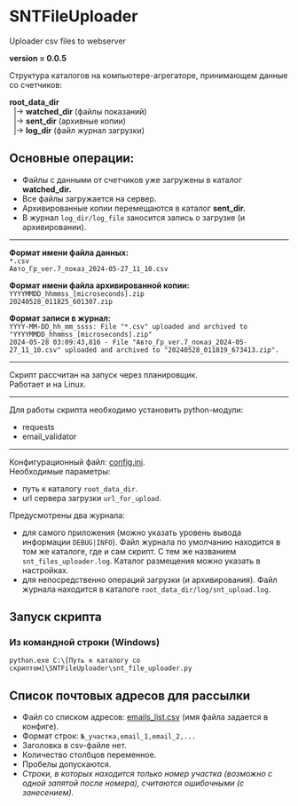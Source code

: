 # SNTFileUploader
Uploader csv files to webserver

**version = 0.0.5**

Структура каталогов на компьютере-агрегаторе, принимающем данные со счетчиков:  

**root_data_dir**  
&nbsp;&nbsp;|-> **watched_dir**  (файлы показаний)  
&nbsp;&nbsp;|-> **sent_dir**  (архивные копии)  
&nbsp;&nbsp;|-> **log_dir** (файл журнал загрузки)    

## Основные операции:
- Файлы с данными от счетчиков уже загружены в каталог **watched_dir.**
- Все файлы загружается на сервер.
- Архивированные копии перемещаются в каталог **sent_dir.**  
- В журнал `log_dir/log_file` заносится запись о загрузке (и архивировании).  

***  

**Формат имени файла данных:**  
`*.csv`  
`Авто_Гр_ver.7_показ_2024-05-27_11_10.csv`

**Формат имени файла архивированной копии:**  
`YYYYMMDD_hhmmss_[microseconds].zip`  
`20240528_011825_601307.zip`


**Формат записи в журнал:**  
`YYYY-MM-DD_hh_mm_ssss: File "*.csv" uploaded and archived to "YYYYMMDD_hhmmss_[microseconds].zip"`  
`2024-05-28 03:09:43,816 - File "Авто_Гр_ver.7_показ_2024-05-27_11_10.csv" uploaded and archived to "20240528_011819_673413.zip".`

***

Скрипт рассчитан на запуск через планировщик.  
Работает и на Linux.

***
Для работы скрипта необходимо установить python-модули: 
* requests
* email_validator

***
Конфигурационный файл: [config.ini](config.ini).  
Необходимые параметры: 
- путь к каталогу `root_data_dir`.  
- url сервера загрузки `url_for_upload`.

Предусмотрены два журнала: 
- для самого приложения (можно указать уровень вывода информации `DEBUG|INFO`). Файл журнала по умолчанию находится в том же каталоге, где и сам скрипт. С тем же названием `snt_files_uploader.log`. Каталог размещения можно указать в настройках.
- для непосредственно операций загрузки (и архивирования). Файл журнала находится в каталоге `root_data_dir/log/snt_upload.log`.
 
## Запуск скрипта
### Из командной строки (Windows)
`python.exe C:\[Путь к каталогу со скриптом]\SNTFileUploader\snt_file_uploader.py`

## Список почтовых адресов для рассылки
* Файл со списком адресов: [emails_list.csv](emails_list.csv)  (имя файла задается в конфиге).  
* Формат cтрок: `№_участка,email_1,email_2,...`  
* Заголовка в csv-файле нет.  
* Количество столбцов переменное.
* Пробелы допускаются.    
* _Строки, в которых находится только номер участка (возможно с одной запятой после номера), считаются ошибочными (с занесением)._ 